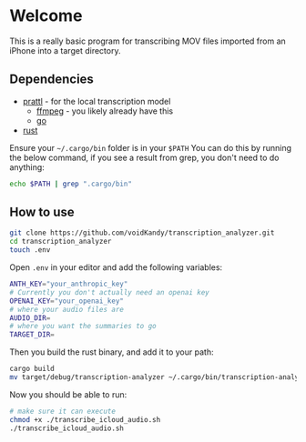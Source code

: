# Welcome
This is a really basic program for transcribing MOV files imported from an iPhone into a target directory.

## Dependencies
+ [prattl](https://prattl.co/) - for the local transcription model
    - [ffmpeg](https://ffmpeg.org/) - you likely already have this
    - [go](https://go.dev/)
+ [rust](https://www.rust-lang.org/)

Ensure your `~/.cargo/bin` folder is in your `$PATH`
You can do this by running the below command, if you see a result from grep, you don't need to do anything:
```bash
echo $PATH | grep ".cargo/bin"
```

## How to use
```bash
git clone https://github.com/voidKandy/transcription_analyzer.git
cd transcription_analyzer
touch .env
```
Open `.env` in your editor and add the following variables: 
```bash
ANTH_KEY="your_anthropic_key"
# Currently you don't actually need an openai key
OPENAI_KEY="your_openai_key"
# where your audio files are
AUDIO_DIR=
# where you want the summaries to go
TARGET_DIR=
```
Then you build the rust binary, and add it to your path:
```bash
cargo build
mv target/debug/transcription-analyzer ~/.cargo/bin/transcription-analyzer
```
Now you should be able to run:
```bash
# make sure it can execute 
chmod +x ./transcribe_icloud_audio.sh
./transcribe_icloud_audio.sh
```
